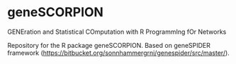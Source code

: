 # geneSCORPION
GENEration and Statistical COmputation with R ProgrammIng fOr Networks

Repository for the R package geneSCORPION. Based on geneSPIDER framework (https://bitbucket.org/sonnhammergrni/genespider/src/master/).
